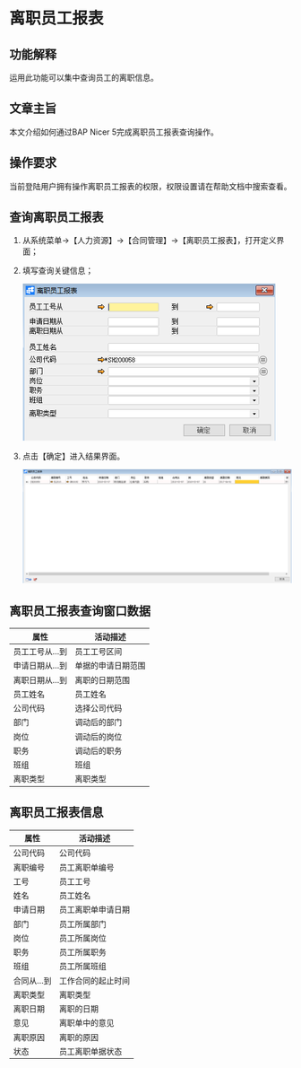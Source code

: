 # 离职员工报表

## 功能解释

运用此功能可以集中查询员工的离职信息。

## 文章主旨

本文介绍如何通过BAP Nicer 5完成离职员工报表查询操作。

## 操作要求

当前登陆用户拥有操作离职员工报表的权限，权限设置请在帮助文档中搜索查看。

## 查询离职员工报表

1. 从系统菜单->【人力资源】->【合同管理】->【离职员工报表】，打开定义界面；

2. 填写查询关键信息；

   ![](images/lzygbb1.png)

3. 点击【确定】进入结果界面。

   ![](images/lzygbb2.png)

## 离职员工报表查询窗口数据

| **属性**      | **活动描述**       |
| ------------- | ------------------ |
| 员工工号从…到 | 员工工号区间       |
| 申请日期从…到 | 单据的申请日期范围 |
| 离职日期从…到 | 离职的日期范围     |
| 员工姓名      | 员工姓名           |
| 公司代码      | 选择公司代码       |
| 部门          | 调动后的部门       |
| 岗位          | 调动后的岗位       |
| 职务          | 调动后的职务       |
| 班组          | 班组               |
| 离职类型      | 离职类型           |

## 离职员工报表信息

| **属性**  | **活动描述**       |
| --------- | ------------------ |
| 公司代码  | 公司代码           |
| 离职编号  | 员工离职单编号     |
| 工号      | 员工工号           |
| 姓名      | 员工姓名           |
| 申请日期  | 员工离职单申请日期 |
| 部门      | 员工所属部门       |
| 岗位      | 员工所属岗位       |
| 职务      | 员工所属职务       |
| 班组      | 员工所属班组       |
| 合同从…到 | 工作合同的起止时间 |
| 离职类型  | 离职类型           |
| 离职日期  | 离职的日期         |
| 意见      | 离职单中的意见     |
| 离职原因  | 离职的原因         |
| 状态      | 员工离职单据状态   |